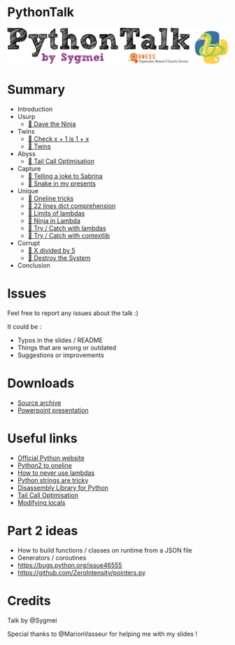 # PythonTalk
![](https://raw.githubusercontent.com/Sygmei/PythonTalk/master/static/header.png)

# Summary

- Introduction
- Usurp
    - [📜 Dave the Ninja](https://github.com/Sygmei/PythonTalk/blob/master/samples/usurp/ninja_dave.py)
- Twins
    - [📜 Check x + 1 is 1 + x](https://github.com/Sygmei/PythonTalk/blob/master/samples/twins/check_x_plus_1.py)
    - [📜 Twins](https://github.com/Sygmei/PythonTalk/blob/master/samples/twins/twins.py)
- Abyss
    - [📜 Tail Call Optimisation](https://github.com/Sygmei/PythonTalk/blob/master/samples/abyss/tail_call_optimisation.py)
- Capture
    - [📜 Telling a joke to Sabrina](https://github.com/Sygmei/PythonTalk/blob/master/samples/capture/telling_a_joke_to_sabrina.py)
    - [📜 Snake in my presents](https://github.com/Sygmei/PythonTalk/blob/master/samples/capture/snake_in_my_presents.py)
- Unique
    - [📜 Oneline tricks](https://github.com/Sygmei/PythonTalk/blob/master/samples/unique/oneline_tricks.py)
    - [📜 22 lines dict comprehension](https://github.com/Sygmei/PythonTalk/blob/master/samples/unique/22_lines_dict_comprehension.py)
    - [📜 Limits of lambdas](https://github.com/Sygmei/PythonTalk/blob/master/samples/unique/lambdas_limit.py)
    - [📜 Ninja in Lambda](https://github.com/Sygmei/PythonTalk/blob/master/samples/unique/ninja_in_lambda.py)
    - [📜 Try / Catch with lambdas](https://github.com/Sygmei/PythonTalk/blob/master/samples/unique/lambda_try_except.py)
    - [📜 Try / Catch with contextlib](https://github.com/Sygmei/PythonTalk/blob/master/samples/unique/try_catch_with_contextlib.py)
- Corrupt
    - [📜 X divided by 5](https://github.com/Sygmei/PythonTalk/blob/master/samples/corrupt/print_x_divided_by_5.py)
    - [📜 Destroy the System](https://github.com/Sygmei/PythonTalk/blob/master/samples/corrupt/destroy_the_system.py)
- Conclusion

# Issues

Feel free to report any issues about the talk :)

It could be :

- Typos in the slides / README
- Things that are wrong or outdated
- Suggestions or improvements

# Downloads

- [Source archive](https://github.com/Sygmei/PythonTalk/releases/download/Downloads/samples.zip)
- [Powerpoint presentation](https://github.com/Sygmei/PythonTalk/releases/download/Downloads/pythontalk.pptx)

# Useful links

- [Official Python website](https://python.org)
- [Python2 to oneline](https://onelinepy.herokuapp.com/)
- [How to never use lambdas](https://gist.github.com/e000/1023982)
- [Python strings are tricky](https://github.com/satwikkansal/wtfpython#-strings-can-be-tricky-sometimes-)
- [Disassembly Library for Python](https://docs.python.org/3/library/dis.html)
- [Tail Call Optimisation](http://code.activestate.com/recipes/474088-tail-call-optimization-decorator/)
- [Modifying locals](https://stackoverflow.com/questions/34650744/modify-existing-variable-in-locals-or-frame-f-locals)

# Part 2 ideas
- How to build functions / classes on runtime from a JSON file
- Generators / coroutines
- https://bugs.python.org/issue46555
- https://github.com/ZeroIntensity/pointers.py

# Credits

Talk by @Sygmei

Special thanks to @MarionVasseur for helping me with my slides !
